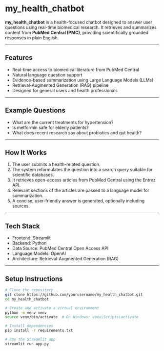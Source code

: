 # my_health_chatbot

**my_health_chatbot** is a health-focused chatbot designed to answer user questions using real-time biomedical research. It retrieves and summarizes content from **PubMed Central (PMC)**, providing scientifically grounded responses in plain English.

---

## Features

- Real-time access to biomedical literature from PubMed Central
- Natural language question support
- Evidence-based summarization using Large Language Models (LLMs)
- Retrieval-Augmented Generation (RAG) pipeline
- Designed for general users and health professionals

---

## Example Questions

- What are the current treatments for hypertension?
- Is metformin safe for elderly patients?
- What does recent research say about probiotics and gut health?

---

## How It Works

1. The user submits a health-related question.
2. The system reformulates the question into a search query suitable for scientific databases.
3. It retrieves open-access articles from PubMed Central using the Entrez API.
4. Relevant sections of the articles are passed to a language model for summarization.
5. A concise, user-friendly answer is generated, optionally including sources.

---

## Tech Stack

- Frontend: Streamlit
- Backend: Python
- Data Source: PubMed Central Open Access API
- Language Models: OpenAI
- Architecture: Retrieval-Augmented Generation (RAG)

---

## Setup Instructions

```bash
# Clone the repository
git clone https://github.com/yourusername/my_health_chatbot.git
cd my_health_chatbot

# Create and activate a virtual environment
python -m venv venv
source venv/bin/activate  # On Windows: venv\Scripts\activate

# Install dependencies
pip install -r requirements.txt

# Run the Streamlit app
streamlit run app.py
